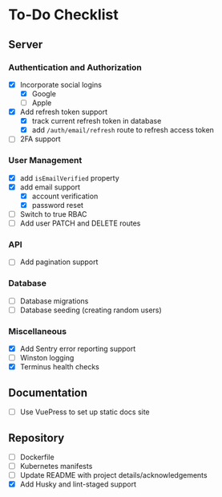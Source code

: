 # To-Do Checklist

## Server

### Authentication and Authorization

- [x] Incorporate social logins
  - [x] Google
  - [ ] Apple
- [x] Add refresh token support
  - [x] track current refresh token in database
  - [x] add `/auth/email/refresh` route to refresh access token
- [ ] 2FA support

### User Management

- [x] add `isEmailVerified` property
- [x] add email support
  - [x] account verification
  - [x] password reset
- [ ] Switch to true RBAC
- [ ] Add user PATCH and DELETE routes

### API

- [ ] Add pagination support

### Database

- [ ] Database migrations
- [ ] Database seeding (creating random users)

### Miscellaneous

- [x] Add Sentry error reporting support
- [ ] Winston logging
- [x] Terminus health checks

## Documentation

- [ ] Use VuePress to set up static docs site

## Repository

- [ ] Dockerfile
- [ ] Kubernetes manifests
- [ ] Update README with project details/acknowledgements
- [x] Add Husky and lint-staged support
